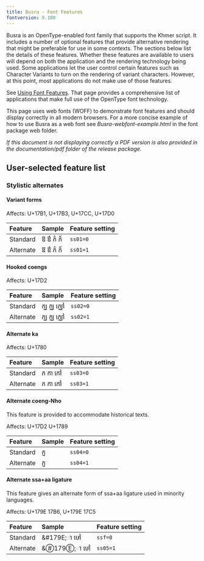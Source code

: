 ```yaml
---
title: Busra - Font Features
fontversion: 9.100
---
```


Busra is an OpenType-enabled font family that supports the Khmer script. It includes a number of optional features that provide alternative rendering that might be preferable for use in some contexts. The sections below list the details of these features. Whether these features are available to users will depend on both the application and the rendering technology being used. Some applications let the user control certain features such as Character Variants to turn on the rendering of variant characters. However, at this point, most applications do not make use of those features.

See [Using Font Features](https://software.sil.org/fonts/features/). That page provides a comprehensive list of applications that make full use of the OpenType font technology.

This page uses web fonts (WOFF) to demonstrate font features and should display correctly in all modern browsers. For a more concise example of how to use Busra as a web font see *Busra-webfont-example.html* in the font package web folder. 

*If this document is not displaying correctly a PDF version is also provided in the documentation/pdf folder of the release package.*

## User-selected feature list

### Stylistic alternates

#### Variant forms <a id="ss01"></a>

<span class='affects'>Affects: U+17B1, U+17B3, U+17CC, U+17D0</span>

Feature        | Sample | Feature setting
:------------- | :--------------- | :------------- 
Standard | <span class='busra-R normal'        >&#x17B1; &#x17B3; &#x1780;&#x17CC; &#x1780;&#x17D0;</span>| `ss01=0`
Alternate | <span class='busra-R normal' style='font-feature-settings: "ss01" 1'>&#x17B1; &#x17B3; &#x1780;&#x17CC; &#x1780;&#x17D0;</span>| `ss01=1`

#### Hooked coengs <a id="ss02"></a>

<span class='affects'>Affects: U+17D2</span>

Feature        | Sample | Feature setting
:------------- | :--------------- | :------------- 
Standard | <span class='busra-R normal'        >&#x1780;&#x17D2;&#x1783; &#x1780;&#x17D2;&#x1788; &#x1780;&#x17D2;&#x1788;&#x17C5;</span>| `ss02=0`
Alternate | <span class='busra-R normal' style='font-feature-settings: "ss02" 1'>&#x1780;&#x17D2;&#x1783; &#x1780;&#x17D2;&#x1788; &#x1780;&#x17D2;&#x1788;&#x17C5;</span>| `ss02=1`

#### Alternate ka <a id="ss03"></a>

<span class='affects'>Affects: U+1780</span>

Feature        | Sample | Feature setting
:------------- | :--------------- | :------------- 
Standard | <span class='busra-R normal'        >&#x1780; &#x1780;&#x17B6; &#x1780;&#x17C5;</span>| `ss03=0`
Alternate | <span class='busra-R normal' style='font-feature-settings: "ss03" 1'>&#x1780; &#x1780;&#x17B6; &#x1780;&#x17C5;</span>| `ss03=1`

#### Alternate coeng-Nho <a id="ss04"></a>

This feature is provided to accommodate historical texts.

<span class='affects'>Affects: U+17D2 U+1789</span>

Feature        | Sample | Feature setting
:------------- | :--------------- | :------------- 
Standard | <span class='busra-R normal'        >&#x1780;&#x17D2;&#x1789;</span>| `ss04=0`
Alternate | <span class='busra-R normal' style='font-feature-settings: "ss04" 1'>&#x1780;&#x17D2;&#x1789;</span>| `ss04=1`

#### Alternate ssa+aa ligature <a id="ss05"></a>

This feature gives an alternate form of ssa+aa ligature used in minority languages.

<span class='affects'>Affects: U+179E 17B6,  U+179E 17C5</span>

Feature        | Sample | Feature setting
:------------- | :--------------- | :-------------
Standard | <span class="busra-R normal">&#179E;&#x17B6; &#x179E;&#x17C5;</span>| `ssf=0`
Alternate | <span class="busra-R normal" style='font-feature-settings: "ss05" 1'>&#179E;&#x17B6; &#x179E;&#x17C5;</span>| `ss05=1`

<!-- PRODUCT SITE ONLY
[font id='busra' face='Busra-Regular' size='150%']
-->
